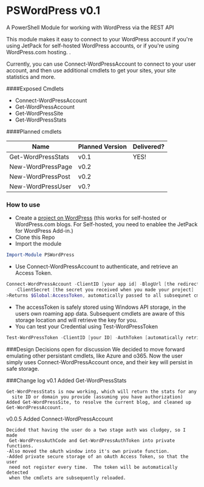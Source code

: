 # PSWordPress v0.1
A PowerShell Module for working with WordPress via the REST API

This module makes it easy to connect to your WordPress account if you're using JetPack for self-hosted WordPress accounts, or if you're using WordPress.com hosting.  .

Currently, you can use Connect-WordPressAccount to connect to your user account, and then use additional cmdlets to get your sites, your site statistics and more.

####Exposed Cmdlets

* Connect-WordPressAccount
* Get-WordPressAccount
* Get-WordPressSite
* Get-WordPressStats

####Planned cmdlets

Name  | Planned Version | Delivered?
------------- | ------------- | --- 
Get-WordPressStats | v0.1 | YES!
New-WordPressPage | v0.2
New-WordPressPost | v0.2
New-WordPressUser | v0.?


### How to use

* Create a [project on WordPress](https://developer.wordpress.com/apps/) (this works for self-hosted or WordPress.com blogs.  For Self-hosted, you need to enablee the JetPack for WordPress Add-in.)
* Clone this Repo
* Import the module
```PowerShell
Import-Module PSWordPress
```
* Use Connect-WordPressAccount to authenticate, and retrieve an Access Token.  
```PowerShell
Connect-WordPressAccount -ClientID [your app id] -BlogUrl [the redirect URL you specified]
   -ClientSecret [the secret you received when you made your project]
>Returns $Global:AccessToken, automatically passed to all subsequnet cmdlets
```
* The accessToken is safely stored using Windows API storage, in the users own roaming app data.  Subsequent cmdlets are aware of this storage location and will retrieve the key for you.
* You can test your Credential using Test-WordPressToken
```PowerShell
Test-WordPressToken -ClientID [your ID] -AuthToken [automatically retrieved if exists]
```

###Design Decisions open for discussion
We decided to move forward emulating other persistant cmdlets, like Azure and o365.  Now the user simply uses Connect-WordPressAccount once, and their key will persist in safe storage.

###Change log
v0.1 Added Get-WordPressStats

    Get-WordPressStats is now working, which will return the stats for any 
      site ID or domain you provide (assuming you have authorization)
    Added Get-WordPressSite, to resolve the current blog, and cleaned up Get-WordPressAccount.

v0.0.5 Added Connect-WordPressAccount

    Decided that having the user do a two stage auth was cludgey, so I made
     Get-WordPressAuthCode and Get-WordPressAuthToken into private functions.
    -Also moved the oAuth window into it's own private function.
    -Added private secure storage of an oAuth Access Token, so that the user
     need not register every time.  The token will be automatically detected
     when the cmdlets are subsequently reloaded.
